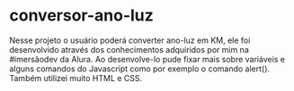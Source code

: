 # conversor-ano-luz
Nesse projeto o usuário poderá converter ano-luz em KM, ele foi desenvolvido através dos conhecimentos adquiridos por mim na #imersãodev da Alura. Ao desenvolve-lo pude fixar mais sobre variáveis e alguns comandos do Javascript como por exemplo o comando alert(). Também utilizei muito HTML e CSS. 
